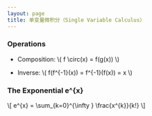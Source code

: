 ```yaml
---
layout: page
title: 单变量微积分（Single Variable Calculus）
---
```


### Operations

* Composition: \\( f \circ(x) = f(g(x)) \\)

* Inverse: \\( f(f^{-1}(x)) = f^{-1}(f(x)) = x \\)

### The Exponential e^{x}

\\[ e^{x} = \sum_{k=0}^{\infty } \frac{x^{k}}{k!} \\]